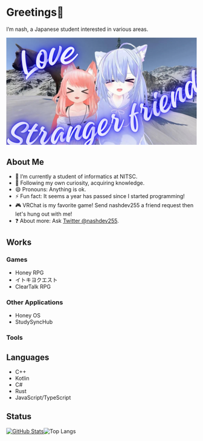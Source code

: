 # Greetings👋

I’m nash, a Japanese student interested in various areas.

![Love Unknown Friend](LoveStrangerFriend.png)

<!---
削除されたカウンタ
<img src="https://counter.seku.su/cmoe?name=rvc&theme=r34" /><br>
--->

## About Me

- 🏫 I’m currently a student of informatics at NITSC.
- 🌱 Following my own curiosity, acquiring knowledge.
- 😄 Pronouns: Anything is ok.
- <!--- FUN_FACT_START --->⚡ Fun fact: It seems a year has passed since I started programming! <!--- FUN_FACT_END --->
- 🎮 VRChat is my favorite game! Send nashdev255 a friend request then let's hung out with me!
- ❓ About more: Ask [Twitter @nashdev255](https://twitter.com/nashdev255).

<!--- Fun fact : counting since 2022/04/07... --->

## Works

### Games

- Honey RPG
- イトキヨクエスト
- ClearTalk RPG

### Other Applications

- Honey OS
- StudySyncHub

### Tools

## Languages

- C++
- Kotlin
- C#
- Rust
- JavaScript/TypeScript

## Status

[![GitHub Stats](https://github-readme-stats.vercel.app/api?username=nashdev255)](https://github.com/nashdev255)![Top Langs](https://github-readme-stats.vercel.app/api/top-langs/?username=nashdev255&layout=compact)
